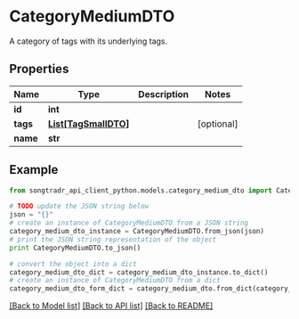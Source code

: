 # CategoryMediumDTO

A category of tags with its underlying tags.

## Properties
Name | Type | Description | Notes
------------ | ------------- | ------------- | -------------
**id** | **int** |  | 
**tags** | [**List[TagSmallDTO]**](TagSmallDTO.md) |  | [optional] 
**name** | **str** |  | 

## Example

```python
from songtradr_api_client_python.models.category_medium_dto import CategoryMediumDTO

# TODO update the JSON string below
json = "{}"
# create an instance of CategoryMediumDTO from a JSON string
category_medium_dto_instance = CategoryMediumDTO.from_json(json)
# print the JSON string representation of the object
print CategoryMediumDTO.to_json()

# convert the object into a dict
category_medium_dto_dict = category_medium_dto_instance.to_dict()
# create an instance of CategoryMediumDTO from a dict
category_medium_dto_form_dict = category_medium_dto.from_dict(category_medium_dto_dict)
```
[[Back to Model list]](../README.md#documentation-for-models) [[Back to API list]](../README.md#documentation-for-api-endpoints) [[Back to README]](../README.md)


